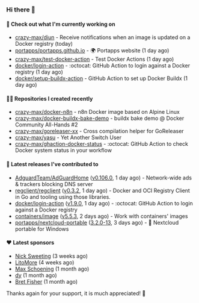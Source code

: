 ### Hi there 👋

#### 👷 Check out what I'm currently working on

- [crazy-max/diun](https://github.com/crazy-max/diun) - Receive notifications when an image is updated on a Docker registry (today)
- [portapps/portapps.github.io](https://github.com/portapps/portapps.github.io) - 🌍 Portapps website (1 day ago)
- [crazy-max/test-docker-action](https://github.com/crazy-max/test-docker-action) - Test Docker Actions (1 day ago)
- [docker/login-action](https://github.com/docker/login-action) - :octocat: GitHub Action to login against a Docker registry (1 day ago)
- [docker/setup-buildx-action](https://github.com/docker/setup-buildx-action) - GitHub Action to set up Docker Buildx (1 day ago)

#### 👨‍💻 Repositories I created recently

- [crazy-max/docker-n8n](https://github.com/crazy-max/docker-n8n) - n8n Docker image based on Alpine Linux
- [crazy-max/docker-buildx-bake-demo](https://github.com/crazy-max/docker-buildx-bake-demo) - buildx bake demo @ Docker Community All-Hands #2
- [crazy-max/goreleaser-xx](https://github.com/crazy-max/goreleaser-xx) - Cross compilation helper for GoReleaser
- [crazy-max/yasu](https://github.com/crazy-max/yasu) - Yet Another Switch User
- [crazy-max/ghaction-docker-status](https://github.com/crazy-max/ghaction-docker-status) - :octocat: GitHub Action to check Docker system status in your workflow

#### 🚀 Latest releases I've contributed to

- [AdguardTeam/AdGuardHome](https://github.com/AdguardTeam/AdGuardHome) ([v0.106.0](https://github.com/AdguardTeam/AdGuardHome/releases/tag/v0.106.0), 1 day ago) - Network-wide ads &amp; trackers blocking DNS server
- [regclient/regclient](https://github.com/regclient/regclient) ([v0.3.2](https://github.com/regclient/regclient/releases/tag/v0.3.2), 1 day ago) - Docker and OCI Registry Client in Go and tooling using those libraries.
- [docker/login-action](https://github.com/docker/login-action) ([v1.9.0](https://github.com/docker/login-action/releases/tag/v1.9.0), 1 day ago) - :octocat: GitHub Action to login against a Docker registry
- [containers/image](https://github.com/containers/image) ([v5.5.3](https://github.com/containers/image/releases/tag/v5.5.3), 2 days ago) - Work with containers&#39; images
- [portapps/nextcloud-portable](https://github.com/portapps/nextcloud-portable) ([3.2.0-13](https://github.com/portapps/nextcloud-portable/releases/tag/3.2.0-13), 3 days ago) - 🚀 Nextcloud portable for Windows

#### ❤️ Latest sponsors
- [Nick Sweeting](https://github.com/pirate) (3 weeks ago)
- [LitoMore](https://github.com/LitoMore) (4 weeks ago)
- [Max Schoening](https://github.com/max) (1 month ago)
- [dy](https://github.com/dyipon) (1 month ago)
- [Bret Fisher](https://github.com/BretFisher) (1 month ago)

Thanks again for your support, it is much appreciated! 🙏
